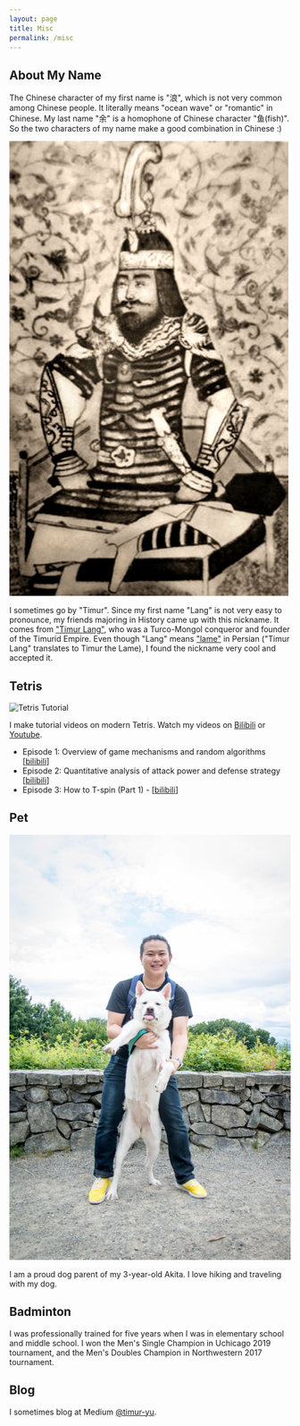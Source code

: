 ```yaml
---
layout: page
title: Misc
permalink: /misc
---
```

## About My Name
The Chinese character of my first name is "浪", which is not very common among Chinese people. It literally means "ocean wave" or "romantic" in Chinese. My last name "余" is a homophone of Chinese character "鱼(fish)". So the two characters of my name make a good combination in Chinese :)

![Timur Profile](img/timur.jpeg)

I sometimes go by "Timur". Since my first name "Lang" is not very easy to pronounce, my friends majoring in History came up with this nickname. It comes from ["Timur Lang"](https://en.wikipedia.org/wiki/Timur), who was a Turco-Mongol conqueror and founder of the Timurid Empire. Even though "Lang" means ["lame"](http://www.silk-road.com/artl/timur.shtml) in Persian ("Timur Lang" translates to Timur the Lame), I found the nickname very cool and accepted it.

## Tetris

![Tetris Tutorial](img/tetris.png)

I make tutorial videos on modern Tetris. Watch my videos on [Bilibili](https://space.bilibili.com/492028344) or [Youtube](https://www.youtube.com/channel/UCQV6uT1jJGpT_QKneOdZq9w?view_as=subscriber).

- Episode 1: Overview of game mechanisms and random algorithms [[bilibili](https://www.bilibili.com/video/BV1PD4y1X7Js)]
- Episode 2: Quantitative analysis of attack power and defense strategy [[bilibili](https://www.bilibili.com/video/BV16a4y1p7VL)]
- Episode 3: How to T-spin (Part 1) - [[bilibili](https://www.bilibili.com/video/BV1Sf4y1v7Sk)]

## Pet

<!-- ![Mochi](img/mochi.jpg) -->
<img alt="Facebook Logo" src="img/mochi.jpg">

I am a proud dog parent of my 3-year-old Akita. I love hiking and traveling with my dog.

## Badminton

I was professionally trained for five years when I was in elementary school and middle school. I won the Men's Single Champion in Uchicago 2019 tournament, and the Men's Doubles Champion in Northwestern 2017 tournament.

## Blog

I sometimes blog at Medium [@timur-yu](https://timur-yu.medium.com).
